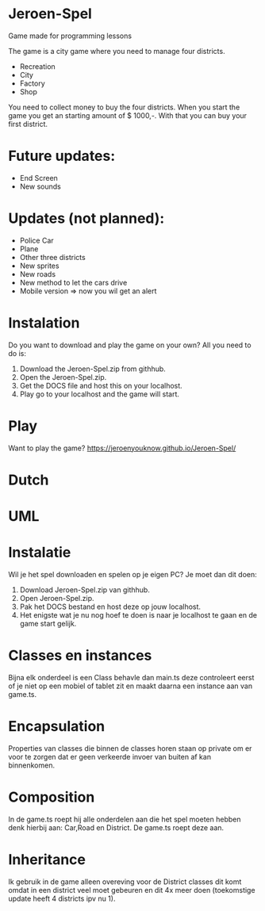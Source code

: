 # Jeroen-Spel
Game made for programming lessons 

The game is a city game where you need to manage four districts.
- Recreation
- City
- Factory
- Shop

You need to collect money to buy the four districts.
When you start the game you get an starting amount of $ 1000,-.
With that you can buy your first district.

# Future updates:
- End Screen
- New sounds


# Updates (not planned):
- Police Car 
- Plane
- Other three districts
- New sprites
- New roads
- New method to let the cars drive
- Mobile version => now you wil get an alert

# Instalation 
  Do you want to download and play the game on your own? All you need to do is:
  1. Download the Jeroen-Spel.zip from githhub.
  2. Open the Jeroen-Spel.zip.
  3. Get the DOCS file and host this on your localhost.
  4. Play go to your localhost and the game will start.
  
# Play 
Want to play the game? https://jeroenyouknow.github.io/Jeroen-Spel/

# Dutch

# UML

# Instalatie

Wil je het spel downloaden en spelen op je eigen PC? Je moet dan dit doen:
  1. Download Jeroen-Spel.zip van githhub.
  2. Open Jeroen-Spel.zip.
  3. Pak het DOCS bestand en host deze op jouw localhost.
  4. Het enigste wat je nu nog hoef te doen is naar je localhost te gaan en de game start gelijk.

# Classes en instances

Bijna elk onderdeel is een Class behavle dan main.ts deze controleert eerst of je niet op een mobiel of tablet zit en maakt daarna een instance aan van game.ts.

# Encapsulation

Properties van classes die binnen de classes horen staan op private om er voor te zorgen dat er geen verkeerde invoer van buiten af kan binnenkomen.

# Composition

In de game.ts roept hij alle onderdelen aan die het spel moeten hebben denk hierbij aan: Car,Road en District. De game.ts roept deze aan.

# Inheritance

Ik gebruik in de game alleen overeving voor de District classes dit komt omdat in een district veel moet gebeuren en dit 4x meer doen (toekomstige update heeft 4 districts ipv nu 1).

